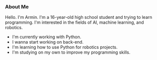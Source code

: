 ### About Me

<!--
**ImArToAr/ImArToAr** is a ✨ _special_ ✨ repository because its `README.md` (this file) appears on your GitHub profile.

Here are some ideas to get you started:

- 🔭 I’m currently working on ...
- 🌱 I’m currently learning ...
- 👯 I’m looking to collaborate on ...
- 🤔 I’m looking for help with ...
- 💬 Ask me about ...
- 📫 How to reach me: ...
- 😄 Pronouns: ...
- ⚡ Fun fact: ...
-->
Hello. I'm Armin. I'm a 16-year-old high school student and trying to learn programming. I'm interested in the fields of AI, machine learning, and robotics.
- I'm currently working with Python.
- I wanna start working on back-end.
- I'm learning how to use Python for robotics projects.
- I'm studying on my own to improve my programming skills.
